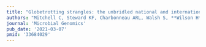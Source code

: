 ```yaml
---
title: "Globetrotting strangles: the unbridled national and international transmission of *Streptococcus equi* between horses"
authors: "Mitchell C, Steward KF, Charbonneau ARL, Walsh S, **Wilson H**, Timoney JF, Wernery U, Joseph M, Craig D, van Maanen K, Hoogkamer-van Gennep A, Leon A, Witkowski L, Rzewuska M, Stefańska I, Żychska M, van Loon G, Cursons R, Patty O, Acke E, Gilkerson JR, El-Hage C, Allen J, Bannai H, Kinoshita Y, Niwa H, Becú T, Pringle J, Guss B, Böse R, Abbott Y, Katz L, Leggett B, Buckley TC, Blum SE, Cruz López F, Fernández Ros A, Marotti Campi MC, Preziuso S, Robinson C, Newton JR, Schofield E, Brooke B, Boursnell M, de Brauwere N, Kirton R, Barton CK, Abudahab K, Taylor B, Yeats CA, Goater R, Aanensen DM, Harris SR, **Parkhill J**, Holden MTG, Waller AS."
journal: 'Microbial Genomics'
pub_date: '2021-03-07'
pmid: '33684029'
---
```

